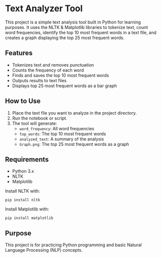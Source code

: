 # Text Analyzer Tool

This project is a simple text analysis tool built in Python for learning purposes. It uses the NLTK & Matplotlib libraries to tokenize text, count word frequencies, identify the top 10 most frequent words in a text file, and creates a graph displaying the top 25 most frequent words.

## Features

- Tokenizes text and removes punctuation
- Counts the frequency of each word
- Finds and saves the top 10 most frequent words
- Outputs results to text files
- Displays top 25 most frequent words as a bar graph

## How to Use

1. Place the text file you want to analyze in the project directory.
2. Run the notebook or script.
3. The tool will generate:
   - `word_frequency`: All word frequencies
   - `top_words`: The top 10 most frequent words
   - `analyzed_text`: A summary of the analysis
   - `Graph.png`: The top 25 most frequent words as a graph

## Requirements

- Python 3.x
- NLTK
- Matplotlib

Install NLTK with:

```
pip install nltk
```

Install Matplotlib with:

```
pip install matplotlib
```

## Purpose

This project is for practicing Python programming and basic Natural Language Processing (NLP) concepts.
